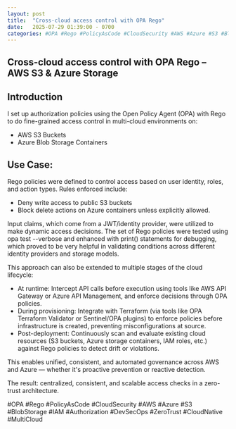 ```yaml
---
layout: post
title:  "Cross-cloud access control with OPA Rego"
date:   2025-07-29 01:39:00 - 0700
categories: #OPA #Rego #PolicyAsCode #CloudSecurity #AWS #Azure #S3 #BlobStorage #IAM #Authorization #DevSecOps #ZeroTrust #CloudNative #MultiCloud
---
```

## Cross-cloud access control with OPA Rego – AWS S3 & Azure Storage

## Introduction

I set up authorization policies using the Open Policy Agent (OPA) with Rego to do fine-grained access control in multi-cloud environments on:

* AWS S3 Buckets
* Azure Blob Storage Containers

## Use Case:
Rego policies were defined to control access based on user identity, roles, and action types.
Rules enforced include:
* Deny write access to public S3 buckets
* Block delete actions on Azure containers unless explicitly allowed.

Input claims, which come from a JWT/identity provider, were utilized to make dynamic access decisions.
The set of Rego policies were tested using opa test --verbose and enhanced with print() statements for debugging, which proved to be very helpful in validating conditions across different identity providers and storage models.

This approach can also be extended to multiple stages of the cloud lifecycle:

* At runtime: Intercept API calls before execution using tools like AWS API Gateway or Azure API Management, and enforce decisions through OPA policies.
* During provisioning: Integrate with Terraform (via tools like OPA Terraform Validator or Sentinel/OPA plugins) to enforce policies before infrastructure is created, preventing misconfigurations at source.
* Post-deployment: Continuously scan and evaluate existing cloud resources (S3 buckets, Azure storage containers, IAM roles, etc.) against Rego policies to detect drift or violations.

This enables unified, consistent, and automated governance across AWS and Azure — whether it's proactive prevention or reactive detection.

The result: centralized, consistent, and scalable access checks in a zero-trust architecture.

#OPA #Rego #PolicyAsCode #CloudSecurity #AWS #Azure #S3 #BlobStorage #IAM #Authorization #DevSecOps #ZeroTrust #CloudNative #MultiCloud